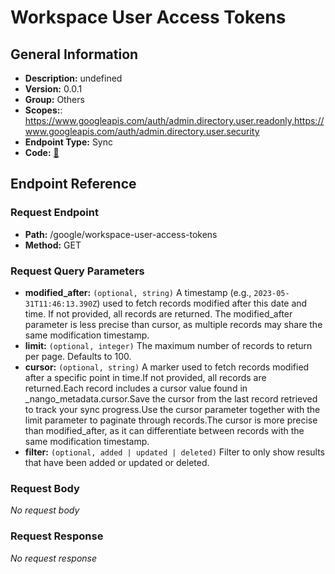 # Workspace User Access Tokens

## General Information

- **Description:** undefined
- **Version:** 0.0.1
- **Group:** Others
- **Scopes:**: https://www.googleapis.com/auth/admin.directory.user.readonly,https://www.googleapis.com/auth/admin.directory.user.security
- **Endpoint Type:** Sync
- **Code:** [🔗](https://github.com/NangoHQ/integration-templates/tree/main/integrations/google/syncs/workspace-user-access-tokens.ts)

## Endpoint Reference

### Request Endpoint

- **Path:** /google/workspace-user-access-tokens
- **Method:** GET

### Request Query Parameters

- **modified_after:** `(optional, string)` A timestamp (e.g., `2023-05-31T11:46:13.390Z`) used to fetch records modified after this date and time. If not provided, all records are returned. The modified_after parameter is less precise than cursor, as multiple records may share the same modification timestamp.
- **limit:** `(optional, integer)` The maximum number of records to return per page. Defaults to 100.
- **cursor:** `(optional, string)` A marker used to fetch records modified after a specific point in time.If not provided, all records are returned.Each record includes a cursor value found in _nango_metadata.cursor.Save the cursor from the last record retrieved to track your sync progress.Use the cursor parameter together with the limit parameter to paginate through records.The cursor is more precise than modified_after, as it can differentiate between records with the same modification timestamp.
- **filter:** `(optional, added | updated | deleted)` Filter to only show results that have been added or updated or deleted.

### Request Body

_No request body_

### Request Response

_No request response_
